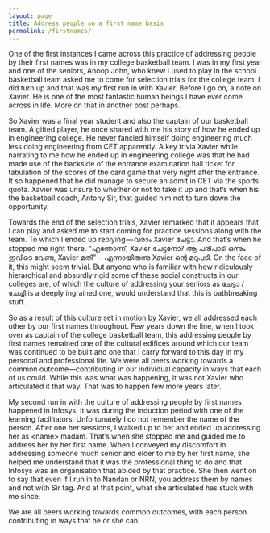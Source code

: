 ```yaml
---
layout: page
title: Address people on a first name basis
permalink: /firstnames/
---
```

 
One of the first instances I came across this practice of addressing people by their first names was in my college basketball team. I was in my first year and one of the seniors, Anoop John, who knew I used to play in the school basketball team asked me to come for selection trials for the college team. I did turn up and that was my first run in with Xavier. Before I go on, a note on Xavier. He is one of the most fantastic human beings I have ever come across in life. More on that in another post perhaps.

So Xavier was a final year student and also the captain of our basketball team. A gifted player, he once shared with me his story of how he ended up in engineering college. He never fancied himself doing engineering much less doing engineering from CET apparently. A key trivia Xavier while narrating to me how he ended up in engineering college was that he had made use of the backside of the entrance examination hall ticket for tabulation of the scores of the card game that very night after the entrance. It so happened that he did manage to secure an admit in CET via the sports quota. Xavier was unsure to whether or not to take it up and that’s when his the basketball coach, Antony Sir, that guided him not to turn down the opportunity.

Towards the end of the selection trials, Xavier remarked that it appears that I can play and asked me to start coming for practice sessions along with the team. To which I ended up replying — വരാം Xavier ചേട്ടാ. And that’s when he stopped me right there. “എന്തോന്ന്, Xavier ചേട്ടനോ? ആ പരിപാടി ഒന്നും ഇവിടെ വേണ്ട, Xavier മതി” — എന്നായിരുന്നു Xavier ന്റെ മറുപടി. On the face of it, this might seem trivial. But anyone who is familiar with how ridiculously hierarchical and absurdly rigid some of these social constructs in our colleges are, of which the culture of addressing your seniors as ചേട്ടാ / ചേച്ചി is a deeply ingrained one, would understand that this is pathbreaking stuff.

So as a result of this culture set in motion by Xavier, we all addressed each other by our first names throughout. Few years down the line, when I took over as captain of the college basketball team, this addressing people by first names remained one of the cultural edifices around which our team was continued to be built and one that I carry forward to this day in my personal and professional life. We were all peers working towards a common outcome—contributing in our individual capacity in ways that each of us could. While this was what was happening, it was not Xavier who articulated it that way. That was to happen few more years later.

My second run in with the culture of addressing people by first names happened in Infosys. It was during the induction period with one of the learning facilitators. Unfortunately I do not remember the name of the person. After one her sessions, I walked up to her and ended up addressing her as &lt;name&gt; madam. That’s when she stopped me and guided me to address her by her first name. When I conveyed my discomfort in addressing someone much senior and elder to me by her first name, she helped me understand that it was the professional thing to do and that Infosys was an organisation that abided by that practice. She then went on to say that even if I run in to Nandan or NRN, you address them by names and not with Sir tag. And at that point, what she articulated has stuck with me since.

We are all peers working towards common outcomes, with each person contributing in ways that he or she can. 